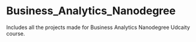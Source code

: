 # Business_Analytics_Nanodegree
Includes all the projects made for Business Analytics Nanodegree Udcaity course.
